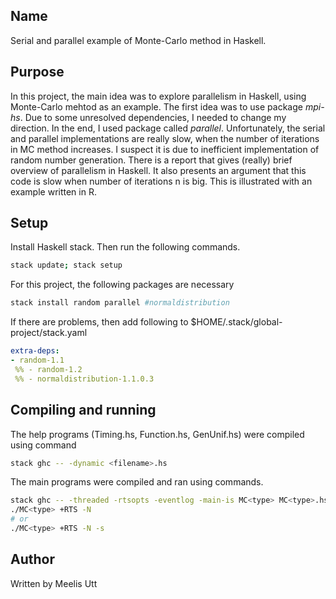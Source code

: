 
## Name

Serial and parallel example of Monte-Carlo method in Haskell.

## Purpose

In this project, the main idea was to explore parallelism in Haskell, using Monte-Carlo mehtod as an example.
The first idea was to use package _mpi-hs_. Due to some unresolved dependencies, I needed to change my direction.
In the end, I used package called _parallel_.
Unfortunately, the serial and parallel implementations are really slow, when the number of iterations in MC method increases. I suspect it is due to inefficient implementation of random number generation.
There is a report that gives (really) brief overview of parallelism in Haskell.
It also presents an argument that this code is slow when number of iterations n is big. This is illustrated with an example written in R.

## Setup

Install Haskell stack. Then run the following commands.

```sh
stack update; stack setup
```

For this project, the following packages are necessary

```sh
stack install random parallel #normaldistribution 
```

If there are problems, then add following to $HOME/.stack/global-project/stack.yaml

```yaml
extra-deps:
- random-1.1
 %% - random-1.2
 %% - normaldistribution-1.1.0.3
```

## Compiling and running

The help programs (Timing.hs, Function.hs, GenUnif.hs) were compiled using command

```sh
stack ghc -- -dynamic <filename>.hs
```

The main programs were compiled and ran using commands.

```sh
stack ghc -- -threaded -rtsopts -eventlog -main-is MC<type> MC<type>.hs
./MC<type> +RTS -N
# or
./MC<type> +RTS -N -s
```

## Author

Written by Meelis Utt

